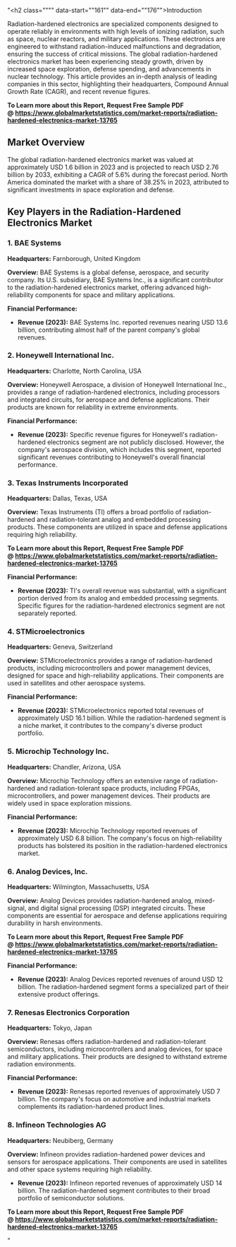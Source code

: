 "<h2 class="""" data-start=""161"" data-end=""176"">Introduction</h2>
<p class="""" data-start=""178"" data-end=""373""><span class=""relative -mx-px my-[-0.2rem] rounded-sm px-px py-[0.2rem]"">Radiation-hardened electronics are specialized components designed to operate reliably in environments with high levels of ionizing radiation, such as space, nuclear reactors, and military applications.</span> <span class=""relative -mx-px my-[-0.2rem] rounded-sm px-px py-[0.2rem]"">These electronics are engineered to withstand radiation-induced malfunctions and degradation, ensuring the success of critical missions.</span> <span class=""relative -mx-px my-[-0.2rem] rounded-sm px-px py-[0.2rem]"">The global radiation-hardened electronics market has been experiencing steady growth, driven by increased space exploration, defense spending, and advancements in nuclear technology.</span> <span class=""relative -mx-px my-[-0.2rem] rounded-sm px-px py-[0.2rem]"">This article provides an in-depth analysis of leading companies in this sector, highlighting their headquarters, Compound Annual Growth Rate (CAGR), and recent revenue figures.</span></p>
<p class="""" data-start=""178"" data-end=""373""><span class=""relative -mx-px my-[-0.2rem] rounded-sm px-px py-[0.2rem]""><strong>To Learn more about this Report, Request Free Sample PDF @&nbsp;<a href=""https://www.globalmarketstatistics.com/market-reports/radiation-hardened-electronics-market-13765"">https://www.globalmarketstatistics.com/market-reports/radiation-hardened-electronics-market-13765</a></strong></span></p>
<h2 class="""" data-start=""375"" data-end=""393"">Market Overview</h2>
<p class="""" data-start=""395"" data-end=""590""><span class=""relative -mx-px my-[-0.2rem] rounded-sm px-px py-[0.2rem]"">The global radiation-hardened electronics market was valued at approximately USD 1.6 billion in 2023 and is projected to reach USD 2.76 billion by 2033, exhibiting a CAGR of 5.6% during the forecast period.</span> <span class=""relative -mx-px my-[-0.2rem] rounded-sm px-px py-[0.2rem]"">North America dominated the market with a share of 38.25% in 2023, attributed to significant investments in space exploration and defense.</span>&nbsp;</p>
<h2 class="""" data-start=""592"" data-end=""651"">Key Players in the Radiation-Hardened Electronics Market</h2>
<h3 class="""" data-start=""653"" data-end=""671"">1. BAE Systems</h3>
<p class="""" data-start=""673"" data-end=""776""><strong data-start=""673"" data-end=""690"">Headquarters:</strong> <span class=""relative -mx-px my-[-0.2rem] rounded-sm px-px py-[0.2rem]"">Farnborough, United Kingdom</span></p>
<p class="""" data-start=""778"" data-end=""957""><strong data-start=""778"" data-end=""791"">Overview:</strong> <span class=""relative -mx-px my-[-0.2rem] rounded-sm px-px py-[0.2rem]"">BAE Systems is a global defense, aerospace, and security company.</span> <span class=""relative -mx-px my-[-0.2rem] rounded-sm px-px py-[0.2rem]"">Its U.S. subsidiary, BAE Systems Inc., is a significant contributor to the radiation-hardened electronics market, offering advanced high-reliability components for space and military applications.</span>&nbsp;</p>
<p class="""" data-start=""959"" data-end=""985""><strong data-start=""959"" data-end=""985"">Financial Performance:</strong></p>
<ul data-start=""987"" data-end=""1134"">
<li class="""" data-start=""987"" data-end=""1134"">
<p class="""" data-start=""989"" data-end=""1134""><strong data-start=""989"" data-end=""1008"">Revenue (2023):</strong> <span class=""relative -mx-px my-[-0.2rem] rounded-sm px-px py-[0.2rem]"">BAE Systems Inc. reported revenues nearing USD 13.6 billion, contributing almost half of the parent company's global revenues.</span></p>
</li>
</ul>
<h3 class="""" data-start=""1136"" data-end=""1171"">2. Honeywell International Inc.</h3>
<p class="""" data-start=""1173"" data-end=""1276""><strong data-start=""1173"" data-end=""1190"">Headquarters:</strong> <span class=""relative -mx-px my-[-0.2rem] rounded-sm px-px py-[0.2rem]"">Charlotte, North Carolina, USA</span></p>
<p class="""" data-start=""1278"" data-end=""1417""><strong data-start=""1278"" data-end=""1291"">Overview:</strong> <span class=""relative -mx-px my-[-0.2rem] rounded-sm px-px py-[0.2rem]"">Honeywell Aerospace, a division of Honeywell International Inc., provides a range of radiation-hardened electronics, including processors and integrated circuits, for aerospace and defense applications.</span> <span class=""relative -mx-px my-[-0.2rem] rounded-sm px-px py-[0.2rem]"">Their products are known for reliability in extreme environments.</span></p>
<p class="""" data-start=""1419"" data-end=""1445""><strong data-start=""1419"" data-end=""1445"">Financial Performance:</strong></p>
<ul data-start=""1447"" data-end=""1594"">
<li class="""" data-start=""1447"" data-end=""1594"">
<p class="""" data-start=""1449"" data-end=""1594""><strong data-start=""1449"" data-end=""1468"">Revenue (2023):</strong> <span class=""relative -mx-px my-[-0.2rem] rounded-sm px-px py-[0.2rem]"">Specific revenue figures for Honeywell's radiation-hardened electronics segment are not publicly disclosed.</span> <span class=""relative -mx-px my-[-0.2rem] rounded-sm px-px py-[0.2rem]"">However, the company's aerospace division, which includes this segment, reported significant revenues contributing to Honeywell's overall financial performance.</span></p>
</li>
</ul>
<h3 class="""" data-start=""1596"" data-end=""1633"">3. Texas Instruments Incorporated</h3>
<p class="""" data-start=""1635"" data-end=""1738""><strong data-start=""1635"" data-end=""1652"">Headquarters:</strong> <span class=""relative -mx-px my-[-0.2rem] rounded-sm px-px py-[0.2rem]"">Dallas, Texas, USA</span></p>
<p class="""" data-start=""1740"" data-end=""1879""><strong data-start=""1740"" data-end=""1753"">Overview:</strong> <span class=""relative -mx-px my-[-0.2rem] rounded-sm px-px py-[0.2rem]"">Texas Instruments (TI) offers a broad portfolio of radiation-hardened and radiation-tolerant analog and embedded processing products.</span> <span class=""relative -mx-px my-[-0.2rem] rounded-sm px-px py-[0.2rem]"">These components are utilized in space and defense applications requiring high reliability.</span></p>
<p class="""" data-start=""1740"" data-end=""1879""><span class=""relative -mx-px my-[-0.2rem] rounded-sm px-px py-[0.2rem]""><strong>To Learn more about this Report, Request Free Sample PDF @&nbsp;<a href=""https://www.globalmarketstatistics.com/market-reports/radiation-hardened-electronics-market-13765"">https://www.globalmarketstatistics.com/market-reports/radiation-hardened-electronics-market-13765</a></strong></span></p>
<p class="""" data-start=""1881"" data-end=""1907""><strong data-start=""1881"" data-end=""1907"">Financial Performance:</strong></p>
<ul data-start=""1909"" data-end=""2056"">
<li class="""" data-start=""1909"" data-end=""2056"">
<p class="""" data-start=""1911"" data-end=""2056""><strong data-start=""1911"" data-end=""1930"">Revenue (2023):</strong> <span class=""relative -mx-px my-[-0.2rem] rounded-sm px-px py-[0.2rem]"">TI's overall revenue was substantial, with a significant portion derived from its analog and embedded processing segments.</span> <span class=""relative -mx-px my-[-0.2rem] rounded-sm px-px py-[0.2rem]"">Specific figures for the radiation-hardened electronics segment are not separately reported.</span></p>
</li>
</ul>
<h3 class="""" data-start=""2058"" data-end=""2083"">4. STMicroelectronics</h3>
<p class="""" data-start=""2085"" data-end=""2188""><strong data-start=""2085"" data-end=""2102"">Headquarters:</strong> <span class=""relative -mx-px my-[-0.2rem] rounded-sm px-px py-[0.2rem]"">Geneva, Switzerland</span></p>
<p class="""" data-start=""2190"" data-end=""2329""><strong data-start=""2190"" data-end=""2203"">Overview:</strong> <span class=""relative -mx-px my-[-0.2rem] rounded-sm px-px py-[0.2rem]"">STMicroelectronics provides a range of radiation-hardened products, including microcontrollers and power management devices, designed for space and high-reliability applications.</span> <span class=""relative -mx-px my-[-0.2rem] rounded-sm px-px py-[0.2rem]"">Their components are used in satellites and other aerospace systems.</span></p>
<p class="""" data-start=""2331"" data-end=""2357""><strong data-start=""2331"" data-end=""2357"">Financial Performance:</strong></p>
<ul data-start=""2359"" data-end=""2506"">
<li class="""" data-start=""2359"" data-end=""2506"">
<p class="""" data-start=""2361"" data-end=""2506""><strong data-start=""2361"" data-end=""2380"">Revenue (2023):</strong> <span class=""relative -mx-px my-[-0.2rem] rounded-sm px-px py-[0.2rem]"">STMicroelectronics reported total revenues of approximately USD 16.1 billion.</span> <span class=""relative -mx-px my-[-0.2rem] rounded-sm px-px py-[0.2rem]"">While the radiation-hardened segment is a niche market, it contributes to the company's diverse product portfolio.</span></p>
</li>
</ul>
<h3 class="""" data-start=""2508"" data-end=""2540"">5. Microchip Technology Inc.</h3>
<p class="""" data-start=""2542"" data-end=""2645""><strong data-start=""2542"" data-end=""2559"">Headquarters:</strong> <span class=""relative -mx-px my-[-0.2rem] rounded-sm px-px py-[0.2rem]"">Chandler, Arizona, USA</span></p>
<p class="""" data-start=""2647"" data-end=""2786""><strong data-start=""2647"" data-end=""2660"">Overview:</strong> <span class=""relative -mx-px my-[-0.2rem] rounded-sm px-px py-[0.2rem]"">Microchip Technology offers an extensive range of radiation-hardened and radiation-tolerant space products, including FPGAs, microcontrollers, and power management devices.</span> <span class=""relative -mx-px my-[-0.2rem] rounded-sm px-px py-[0.2rem]"">Their products are widely used in space exploration missions.</span></p>
<p class="""" data-start=""2788"" data-end=""2814""><strong data-start=""2788"" data-end=""2814"">Financial Performance:</strong></p>
<ul data-start=""2816"" data-end=""2963"">
<li class="""" data-start=""2816"" data-end=""2963"">
<p class="""" data-start=""2818"" data-end=""2963""><strong data-start=""2818"" data-end=""2837"">Revenue (2023):</strong> <span class=""relative -mx-px my-[-0.2rem] rounded-sm px-px py-[0.2rem]"">Microchip Technology reported revenues of approximately USD 6.8 billion.</span> <span class=""relative -mx-px my-[-0.2rem] rounded-sm px-px py-[0.2rem]"">The company's focus on high-reliability products has bolstered its position in the radiation-hardened electronics market.</span></p>
</li>
</ul>
<h3 class="""" data-start=""2965"" data-end=""2992"">6. Analog Devices, Inc.</h3>
<p class="""" data-start=""2994"" data-end=""3097""><strong data-start=""2994"" data-end=""3011"">Headquarters:</strong> <span class=""relative -mx-px my-[-0.2rem] rounded-sm px-px py-[0.2rem]"">Wilmington, Massachusetts, USA</span></p>
<p class="""" data-start=""3099"" data-end=""3238""><strong data-start=""3099"" data-end=""3112"">Overview:</strong> <span class=""relative -mx-px my-[-0.2rem] rounded-sm px-px py-[0.2rem]"">Analog Devices provides radiation-hardened analog, mixed-signal, and digital signal processing (DSP) integrated circuits.</span> <span class=""relative -mx-px my-[-0.2rem] rounded-sm px-px py-[0.2rem]"">These components are essential for aerospace and defense applications requiring durability in harsh environments.</span></p>
<p class="""" data-start=""3099"" data-end=""3238""><span class=""relative -mx-px my-[-0.2rem] rounded-sm px-px py-[0.2rem]""><strong>To Learn more about this Report, Request Free Sample PDF @&nbsp;<a href=""https://www.globalmarketstatistics.com/market-reports/radiation-hardened-electronics-market-13765"">https://www.globalmarketstatistics.com/market-reports/radiation-hardened-electronics-market-13765</a></strong></span></p>
<p class="""" data-start=""3240"" data-end=""3266""><strong data-start=""3240"" data-end=""3266"">Financial Performance:</strong></p>
<ul data-start=""3268"" data-end=""3415"">
<li class="""" data-start=""3268"" data-end=""3415"">
<p class="""" data-start=""3270"" data-end=""3415""><strong data-start=""3270"" data-end=""3289"">Revenue (2023):</strong> <span class=""relative -mx-px my-[-0.2rem] rounded-sm px-px py-[0.2rem]"">Analog Devices reported revenues of around USD 12 billion.</span> <span class=""relative -mx-px my-[-0.2rem] rounded-sm px-px py-[0.2rem]"">The radiation-hardened segment forms a specialized part of their extensive product offerings.</span></p>
</li>
</ul>
<h3 class="""" data-start=""3417"" data-end=""3455"">7. Renesas Electronics Corporation</h3>
<p class="""" data-start=""3457"" data-end=""3560""><strong data-start=""3457"" data-end=""3474"">Headquarters:</strong> <span class=""relative -mx-px my-[-0.2rem] rounded-sm px-px py-[0.2rem]"">Tokyo, Japan</span></p>
<p class="""" data-start=""3562"" data-end=""3701""><strong data-start=""3562"" data-end=""3575"">Overview:</strong> <span class=""relative -mx-px my-[-0.2rem] rounded-sm px-px py-[0.2rem]"">Renesas offers radiation-hardened and radiation-tolerant semiconductors, including microcontrollers and analog devices, for space and military applications.</span> <span class=""relative -mx-px my-[-0.2rem] rounded-sm px-px py-[0.2rem]"">Their products are designed to withstand extreme radiation environments.</span></p>
<p class="""" data-start=""3703"" data-end=""3729""><strong data-start=""3703"" data-end=""3729"">Financial Performance:</strong></p>
<ul data-start=""3731"" data-end=""3878"">
<li class="""" data-start=""3731"" data-end=""3878"">
<p class="""" data-start=""3733"" data-end=""3878""><strong data-start=""3733"" data-end=""3752"">Revenue (2023):</strong> <span class=""relative -mx-px my-[-0.2rem] rounded-sm px-px py-[0.2rem]"">Renesas reported revenues of approximately USD 7 billion.</span> <span class=""relative -mx-px my-[-0.2rem] rounded-sm px-px py-[0.2rem]"">The company's focus on automotive and industrial markets complements its radiation-hardened product lines.</span></p>
</li>
</ul>
<h3 class="""" data-start=""3880"" data-end=""3911"">8. Infineon Technologies AG</h3>
<p class="""" data-start=""3913"" data-end=""4016""><strong data-start=""3913"" data-end=""3930"">Headquarters:</strong> <span class=""relative -mx-px my-[-0.2rem] rounded-sm px-px py-[0.2rem]"">Neubiberg, Germany</span></p>
<p class="""" data-start=""4018"" data-end=""4157""><strong data-start=""4018"" data-end=""4031"">Overview:</strong> <span class=""relative -mx-px my-[-0.2rem] rounded-sm px-px py-[0.2rem]"">Infineon provides radiation-hardened power devices and sensors for aerospace applications.</span> <span class=""relative -mx-px my-[-0.2rem] rounded-sm px-px py-[0.2rem]"">Their components are used in satellites and other space systems requiring high reliability.</span></p>
<ul data-start=""4187"" data-end=""4334"">
<li class="""" data-start=""4187"" data-end=""4334"">
<p class="""" data-start=""4189"" data-end=""4334""><strong data-start=""4189"" data-end=""4208"">Revenue (2023):</strong> <span class=""relative -mx-px my-[-0.2rem] rounded-sm px-px py-[0.2rem]"">Infineon reported revenues of approximately USD 14 billion.</span> <span class=""relative -mx-px my-[-0.2rem] rounded-sm px-px py-[0.2rem]"">The radiation-hardened segment contributes to their broad portfolio of semiconductor solutions.</span></p>
</li>
</ul>
<p><span class=""relative -mx-px my-[-0.2rem] rounded-sm px-px py-[0.2rem]""><strong>To Learn more about this Report, Request Free Sample PDF @&nbsp;<a href=""https://www.globalmarketstatistics.com/market-reports/radiation-hardened-electronics-market-13765"">https://www.globalmarketstatistics.com/market-reports/radiation-hardened-electronics-market-13765</a></strong></span></p>"
